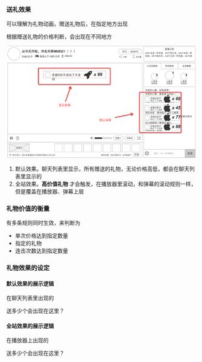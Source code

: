 ### 送礼效果
可以理解为礼物动画，赠送礼物后，在指定地方出现

根据赠送礼物的价格判断，会出现在不同地方

![礼物效果](img/gifteffect.png)

1. 默认效果。聊天列表里显示，所有赠送的礼物，无论价格高低，都会在聊天列表里显示的
2. 全站效果。**高价值礼物** 才会触发，在播放器里滚动，和弹幕的滚动规则一样，但是覆盖在播放器、弹幕上层

### 礼物价值的衡量
有多条规则同时生效，来判断为

* 单次价格达到指定数量
* 指定的礼物
* 连击次数达到指定数量

### 礼物效果的设定


#### 默认效果的展示逻辑
在聊天列表里出现的

送多少个会出现在这里？



#### 全站效果的展示逻辑
在播放器上出现的

送多少个会出现在这里？